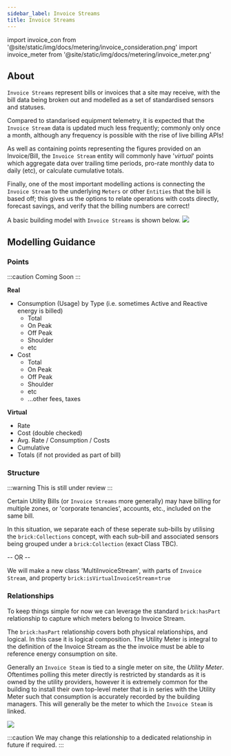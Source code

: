 ```yaml
---
sidebar_label: Invoice Streams
title: Invoice Streams
---
```

import invoice_con from '@site/static/img/docs/metering/invoice_consideration.png'
import invoice_meter from '@site/static/img/docs/metering/invoice_meter.png'


## About
`Invoice Streams` represent bills or invoices that a site may receive, with the bill data being broken out and modelled as a set of standardised sensors and statuses.

Compared to standarised equipment telemetry, it is expected that the `Invoice Stream` data is updated much less frequently; commonly only once a month, although any frequency is possible with the rise of live billing APIs!

As well as containing points representing the figures provided on an Invoice/Bill, the `Invoice Stream` entity will commonly have '*virtual*' points which aggregate data over trailing time periods, pro-rate monthly data to daily (etc), or calculate cumulative totals.

Finally, one of the most important modelling actions is connecting the `Invoice Stream` to the underlying `Meters` or other `Entities` that the bill is based off; this gives us the options to relate operations with costs directly, forecast savings, and verify that the billing numbers are correct!

A basic building model with `Invoice Streams` is shown below.
<img src={invoice_con} />

## Modelling Guidance

### Points

:::caution
Coming Soon
:::

**Real**
* Consumption (Usage) by Type (i.e. sometimes Active and Reactive energy is billed)
  * Total
  * On Peak
  * Off Peak
  * Shoulder
  * etc
* Cost
  * Total
  * On Peak
  * Off Peak
  * Shoulder
  * etc
  * ...other fees, taxes

**Virtual**
* Rate
* Cost (double checked)
* Avg. Rate / Consumption / Costs
* Cumulative
* Totals (if not provided as part of bill)

### Structure

:::warning
This is still under review
:::

Certain Utility Bills (or `Invoice Streams` more generally) may have billing for multiple zones, or 'corporate tenancies', accounts, etc., included on the same bill. 

In this situation, we separate each of these seperate sub-bills by utilising the `brick:Collections` concept, with each sub-bill and associated sensors being grouped under a `brick:Collection` (exact Class TBC).

-- OR --

We will make a new class 'MultiInvoiceStream', with parts of `Invoice Stream`, and property `brick:isVirtualInvoiceStream`=`true`


### Relationships

To keep things simple for now we can leverage the standard `brick:hasPart` relationship to capture which meters belong to Invoice Stream.

The `brick:hasPart` relationship covers both physical relationships, and logical. In this case it is logical composition. The Utility Meter is integral to the definition of the Invoice Stream as the the invoice must be able to reference energy consumption on site.

Generally an `Invoice Steam` is tied to a single meter on site, the *Utility Meter*. Oftentimes polling this meter directly is restricted by standards as it is owned by the utility providers, however it is extremely common for the building to install their own top-level meter that is in series with the Utility Meter such that consumption is accurately recorded by the building managers. This will generally be the meter to which the `Invoice Steam` is linked.

<img src={invoice_meter} />

:::caution
We may change this relationship to a dedicated relationship in future if required.
:::